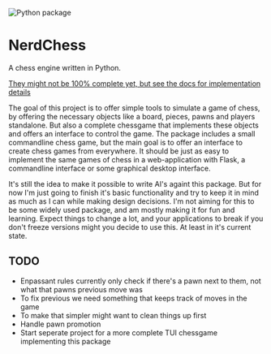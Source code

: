 ![Python package](https://github.com/jwizzle/nerdchess/workflows/Python%20package/badge.svg?branch=master)

# NerdChess

A chess engine written in Python.

[They might not be 100% complete yet, but see the docs for implementation details](https://nerdchess.readthedocs.io/en/latest/index.html)

The goal of this project is to offer simple tools to simulate a game of chess, by offering the necessary objects like a board, pieces, pawns and players standalone. But also a complete chessgame that implements these objects and offers an interface to control the game.
The package includes a small commandline chess game, but the main goal is to offer an interface to create chess games from everywhere. It should be just as easy to implement the same games of chess in a web-application with Flask, a commandline interface or some graphical desktop interface.

It's still the idea to make it possible to write AI's againt this package. But for now I'm just going to finish it's basic functionality and try to keep it in mind as much as I can while making design decisions.
I'm not aiming for this to be some widely used package, and am mostly making it for fun and learning. Expect things to change a lot, and your applications to break if you don't freeze versions might you decide to use this. At least in it's current state.

## TODO
* Enpassant rules currently only check if there's a pawn next to them, not what that pawns previous move was
* To fix previous we need something that keeps track of moves in the game
* To make that simpler might want to clean things up first
* Handle pawn promotion
* Start seperate project for a more complete TUI chessgame implementing this package
